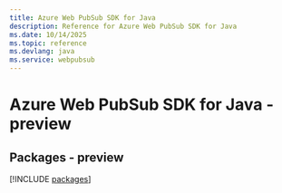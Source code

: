 ```yaml
---
title: Azure Web PubSub SDK for Java
description: Reference for Azure Web PubSub SDK for Java
ms.date: 10/14/2025
ms.topic: reference
ms.devlang: java
ms.service: webpubsub
---
```

# Azure Web PubSub SDK for Java - preview
## Packages - preview
[!INCLUDE [packages](web-pubsub-index.md)]